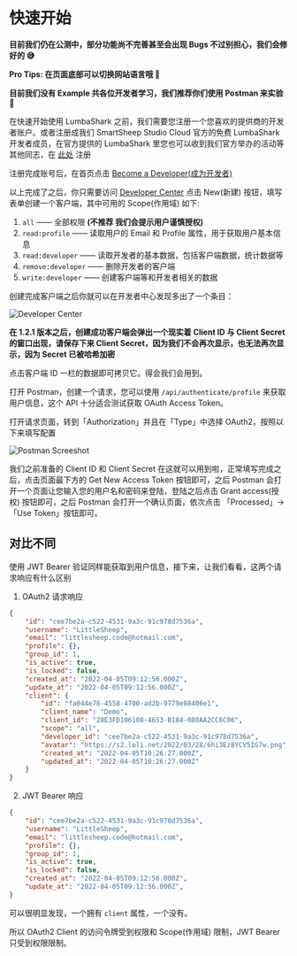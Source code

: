 
# 快速开始

**目前我们仍在公测中，部分功能尚不完善甚至会出现 Bugs 不过别担心，我们会修好的 😅**

**Pro Tips: 在页面底部可以切换网站语言哦 🤫**

**目前我们没有 Example 共各位开发者学习，我们推荐你们使用 Postman 来实验 🧪**

在快速开始使用 LumbaShark 之前，我们需要您注册一个您喜欢的提供商的开发者账户。或者注册成我们 SmartSheep Studio Cloud 官方的免费 LumbaShark 开发者成员，在官方提供的 LumbaShark 里您也可以收到我们官方举办的活动等其他同志，在 [此处](https://lumbashark.smartsheep.space/user/signup) 注册

注册完成账号后，在首页点击 [Become a Developer(成为开发者)](https://lumbashark.smartsheep.space/developer/signup)

以上完成了之后，你只需要访问 [Developer Center](https://lumbashark.smartsheep.space/developer) 点击 New(新建) 按钮，填写表单创建一个客户端，其中可用的 Scope(作用域) 如下:

1. `all` —— 全部权限 **(不推荐 我们会提示用户谨慎授权)**
2. `read:profile` —— 读取用户的 Email 和 Profile 属性，用于获取用户基本信息
3. `read:developer` —— 读取开发者的基本数据，包括客户端数据，统计数据等
4. `remove:developer` —— 删除开发者的客户端
5. `write:developer` —— 创建客户端等和开发者相关的数据

创建完成客户端之后你就可以在开发者中心发现多出了一个条目：

![Developer Center](https://s2.loli.net/2022/04/05/gqmNzWxtYk8dbAT.png)

**在 1.2.1 版本之后，创建成功客户端会弹出一个现实着 Client ID 与 Client Secret 的窗口出现，请保存下来 Client Secret，因为我们不会再次显示，也无法再次显示，因为 Secret 已被哈希加密**

点击客户端 ID 一栏的数据即可拷贝它。得会我们会用到。

打开 Postman，创建一个请求，您可以使用 `/api/authenticate/profile` 来获取用户信息，这个 API 十分适合测试获取 OAuth Access Token。

打开请求页面，转到「Authorization」并且在「Type」中选择 OAuth2，按照以下来填写配置

![Postman Screeshot](https://s2.loli.net/2022/04/05/MB9zk6N1YvFtTUc.png)

我们之前准备的 Client ID 和 Client Secret 在这就可以用到啦，正常填写完成之后，点击页面最下方的 Get New Access Token 按钮即可，之后 Postman 会打开一个页面让您输入您的用户名和密码来登陆，登陆之后点击 Grant access(授权) 按钮即可，之后 Postman 会打开一个确认页面，依次点击 「Processed」->「Use Token」按钮即可。

## 对比不同

使用 JWT Bearer 验证同样能获取到用户信息，接下来，让我们看看，这两个请求响应有什么区别

1. OAuth2 请求响应

```json
{
    "id": "cee7be2a-c522-4531-9a3c-91c978d7536a",
    "username": "LittleSheep",
    "email": "littlesheep.code@hotmail.com",
    "profile": {},
    "group_id": 1,
    "is_active": true,
    "is_locked": false,
    "created_at": "2022-04-05T09:12:56.000Z",
    "update_at": "2022-04-05T09:12:56.000Z",
    "client": {
        "id": "fa044e78-4558-4700-ad2b-9779e88406e1",
        "client_name": "Demo",
        "client_id": "28E3FD106108-4653-B184-080AA2CC6C06",
        "scope": "all",
        "developer_id": "cee7be2a-c522-4531-9a3c-91c978d7536a",
        "avatar": "https://s2.loli.net/2022/03/28/6hi3Ez8YCV5IG7w.png",
        "created_at": "2022-04-05T10:26:27.000Z",
        "updated_at": "2022-04-05T10:26:27.000Z"
    }
}
```

2. JWT Bearer 响应

```json
{
    "id": "cee7be2a-c522-4531-9a3c-91c978d7536a",
    "username": "LittleSheep",
    "email": "littlesheep.code@hotmail.com",
    "profile": {},
    "group_id": 1,
    "is_active": true,
    "is_locked": false,
    "created_at": "2022-04-05T09:12:56.000Z",
    "update_at": "2022-04-05T09:12:56.000Z",
}
```

可以很明显发现，一个拥有 `client` 属性，一个没有。

所以 OAuth2 Client 的访问令牌受到权限和 Scope(作用域) 限制，JWT Bearer 只受到权限限制。